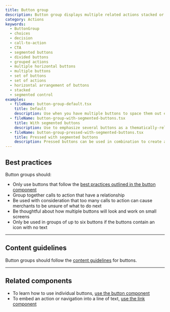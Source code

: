 ```yaml
---
title: Button group
description: Button group displays multiple related actions stacked or in a horizontal row to help with arrangement and spacing.
category: Actions
keywords:
  - ButtonGroup
  - choices
  - decision
  - call-to-action
  - CTA
  - segmented buttons
  - divided buttons
  - grouped actions
  - multiple horizontal buttons
  - multiple buttons
  - set of buttons
  - set of actions
  - horizontal arrangement of buttons
  - stacked
  - segmented control
examples:
  - fileName: button-group-default.tsx
    title: Default
    description: Use when you have multiple buttons to space them out evenly.
  - fileName: button-group-with-segmented-buttons.tsx
    title: With segmented buttons
    description: Use to emphasize several buttons as a thematically-related set among other controls.
  - fileName: button-group-pressed-with-segmented-buttons.tsx
    title: Pressed with segmented buttons
    description: Pressed buttons can be used in combination to create a toggle for other parts of the user interface.
---
```


## Best practices

Button groups should:

- Only use buttons that follow the
  [best practices outlined in the button component](https://polaris.shopify.com/components/actions/button#best-practices)
- Group together calls to action that have a relationship
- Be used with consideration that too many calls to action can cause merchants to be unsure of what to do next
- Be thoughtful about how multiple buttons will look and work on small screens
- Only be used in groups of up to six buttons if the buttons contain an icon with no text

---

## Content guidelines

Button groups should follow the [content guidelines](https://polaris.shopify.com/content/actionable-language#buttons) for buttons.

---

## Related components

- To learn how to use individual buttons, [use the button component](https://polaris.shopify.com/components/actions/button)
- To embed an action or navigation into a line of text, [use the link component](https://polaris.shopify.com/components/link)
